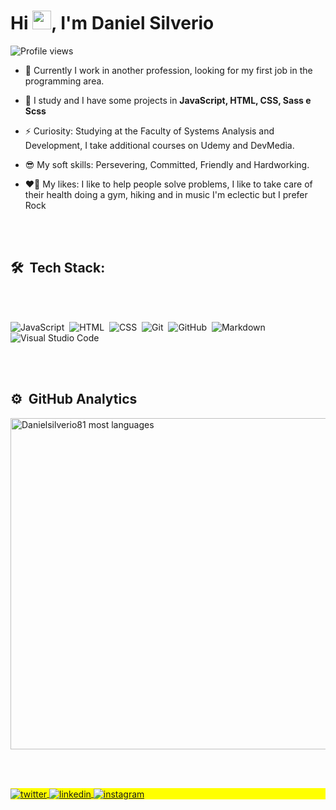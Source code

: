 <div class="description">
<h1 align="left">Hi <img src="https://raw.githubusercontent.com/kaueMarques/kaueMarques/master/hi.gif" width="30px">, I'm Daniel Silverio</h1>
<p align="left"> <img src="https://komarev.com/ghpvc/?username=Danielsilverio81&color=yellow" alt="Profile views" /> </p>

- 🙏  Currently I work in another profession, looking for my first job in the programming area.

- 💬  I study and I have some projects in **JavaScript, HTML, CSS, Sass e Scss**

- ⚡  Curiosity: Studying at the Faculty of Systems Analysis and Development, I take additional courses on Udemy and DevMedia.

- 😎  My soft skills: Persevering, Committed, Friendly and Hardworking.

- ❤️‍🔥	 My likes: I like to help people solve problems, I like to take care of their health doing a gym, hiking and in music I'm eclectic but I prefer Rock

<br></br>

## 🛠 &nbsp;Tech Stack:
<br></br>

![JavaScript](https://img.shields.io/badge/-JavaScript-05122A?style=flat&logo=javascript)&nbsp;
![HTML](https://img.shields.io/badge/-HTML-05122A?style=flat&logo=HTML5)&nbsp;
![CSS](https://img.shields.io/badge/-CSS-05122A?style=flat&logo=CSS3&logoColor=1572B6)&nbsp;
![Git](https://img.shields.io/badge/-Git-05122A?style=flat&logo=git)&nbsp;
![GitHub](https://img.shields.io/badge/-GitHub-05122A?style=flat&logo=github)&nbsp;
![Markdown](https://img.shields.io/badge/-Markdown-05122A?style=flat&logo=markdown)&nbsp;
![Visual Studio Code](https://img.shields.io/badge/-Visual%20Studio%20Code-05122A?style=flat&logo=visual-studio-code&logoColor=007ACC)&nbsp;

<br><br>

## ⚙️ &nbsp;GitHub Analytics

<p align="left">
<img width="530em" src="https://github-readme-stats.vercel.app/api/top-langs/?username=Danielsilverio81&layout=compact&theme=vision-friendly-dark" alt="Danielsilverio81 most languages"/>
</p>

<br></br>
<p align="left" style="background:yellow">
<a href="https://twitter.com/DanielS81mdev" target="blank">
  <img align="center" src="https://img.shields.io/badge/-@DanielS81m-05122A?style=flat&logo=twitter" alt="twitter"/>  
</a>
<a href="https://www.linkedin.com/in/danielsilverio81/" target="blank">
  <img align="center" src="https://img.shields.io/badge/-Danielsilverio81-05122A?style=flat&logo=linkedin" alt="linkedin"/>
</a>
<a href="https://www.instagram.com/danielsilverio81/" target="blank">
 <img align="center" src="https://img.shields.io/badge/-@Danielsilverio81-05122A?style=flat&logo=instagram" alt="instagram"/>
</p>

